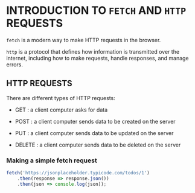 # INTRODUCTION TO `FETCH` AND `HTTP` REQUESTS

`fetch` is a modern way to make HTTP requests in the browser.

`http` is a protocol that defines how information is transmitted over the internet, including how to make requests, handle responses, and manage errors.

## HTTP REQUESTS

There are different types of HTTP requests:

- GET : a client computer asks for data

- POST : a client computer sends data to be created on the server

- PUT : a client computer sends data to be updated on the server

- DELETE : a client computer sends data to be deleted on the server

### Making a simple fetch request

```js
fetch('https://jsonplaceholder.typicode.com/todos/1')
    .then(response => response.json())
    .then(json => console.log(json));
```